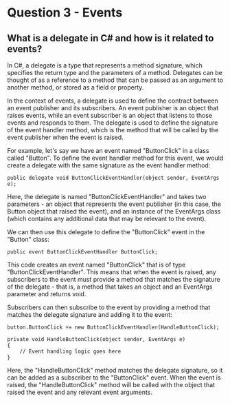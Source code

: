 # Question 3 - Events

## What is a delegate in C# and how is it related to events?

In C#, a delegate is a type that represents a method signature, which specifies the return type and the parameters of a method. Delegates can be thought of as a reference to a method that can be passed as an argument to another method, or stored as a field or property.

In the context of events, a delegate is used to define the contract between an event publisher and its subscribers. An event publisher is an object that raises events, while an event subscriber is an object that listens to those events and responds to them. The delegate is used to define the signature of the event handler method, which is the method that will be called by the event publisher when the event is raised.

For example, let's say we have an event named "ButtonClick" in a class called "Button". To define the event handler method for this event, we would create a delegate with the same signature as the event handler method:

```
public delegate void ButtonClickEventHandler(object sender, EventArgs e);

```
Here, the delegate is named "ButtonClickEventHandler" and takes two parameters - an object that represents the event publisher (in this case, the Button object that raised the event), and an instance of the EventArgs class (which contains any additional data that may be relevant to the event).

We can then use this delegate to define the "ButtonClick" event in the "Button" class:

```
public event ButtonClickEventHandler ButtonClick;

```
This code creates an event named "ButtonClick" that is of type "ButtonClickEventHandler". This means that when the event is raised, any subscribers to the event must provide a method that matches the signature of the delegate - that is, a method that takes an object and an EventArgs parameter and returns void.

Subscribers can then subscribe to the event by providing a method that matches the delegate signature and adding it to the event:

```
button.ButtonClick += new ButtonClickEventHandler(HandleButtonClick);

private void HandleButtonClick(object sender, EventArgs e)
{
    // Event handling logic goes here
}

```
Here, the "HandleButtonClick" method matches the delegate signature, so it can be added as a subscriber to the "ButtonClick" event. When the event is raised, the "HandleButtonClick" method will be called with the object that raised the event and any relevant event arguments.